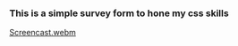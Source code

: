 ### This is a simple survey form to hone my css skills
[Screencast.webm](https://github.com/Smambo/Projects/assets/113464914/b3637136-7307-44ea-95d7-512500c0422a)
